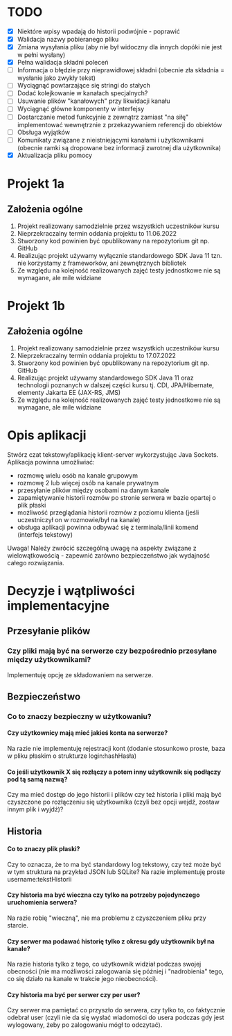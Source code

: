 # TODO
- [x] Niektóre wpisy wpadają do historii podwójnie - poprawić
- [x] Walidacja nazwy pobieranego pliku
- [x] Zmiana wysyłania pliku (aby nie był widoczny dla innych dopóki nie jest w pełni wysłany)
- [x] Pełna walidacja składni poleceń
- [ ] Informacja o błędzie przy nieprawidłowej składni (obecnie zła składnia = wysłanie jako zwykły tekst)
- [ ] Wyciągnąć powtarzające się stringi do stałych
- [ ] Dodać kolejkowanie w kanałach specjalnych?
- [ ] Usuwanie plików "kanałowych" przy likwidacji kanału
- [ ] Wyciągnąć główne komponenty w interfejsy
- [ ] Dostarczanie metod funkcyjnie z zewnątrz zamiast "na siłę" implementować wewnętrznie z przekazywaniem referencji do obiektów
- [ ] Obsługa wyjątków
- [ ] Komunikaty związane z nieistniejącymi kanałami i użytkownikami (obecnie ramki są dropowane bez informacji zwrotnej dla użytkownika)
- [x] Aktualizacja pliku pomocy

# Projekt 1a
## Założenia ogólne
1. Projekt realizowany samodzielnie przez wszystkich uczestników kursu
2. Nieprzekraczalny termin oddania projektu to 11.06.2022
3. Stworzony kod powinien być opublikowany na repozytorium git np. GitHub
4. Realizując projekt używamy wyłącznie standardowego SDK Java 11 tzn. nie korzystamy z frameworków, ani zewnętrznych bibliotek
5. Ze względu na kolejność realizowanych zajęć testy jednostkowe nie są wymagane, ale mile widziane

# Projekt 1b
## Założenia ogólne
1. Projekt realizowany samodzielnie przez wszystkich uczestników kursu
2. Nieprzekraczalny termin oddania projektu to 17.07.2022
3. Stworzony kod powinien być opublikowany na repozytorium git np. GitHub
4. Realizując projekt używamy standardowego SDK Java 11 oraz technologii poznanych w dalszej części kursu tj. CDI, JPA/Hibernate, elementy Jakarta EE (JAX-RS, JMS)
5. Ze względu na kolejność realizowanych zajęć testy jednostkowe nie są wymagane, ale mile widziane

# Opis aplikacji
Stwórz czat tekstowy/aplikację klient-server wykorzystując Java Sockets. Aplikacja powinna umożliwiać:
- rozmowę wielu osób na kanale grupowym
- rozmowę 2 lub więcej osób na kanale prywatnym
- przesyłanie plików między osobami na danym kanale
- zapamiętywanie historii rozmów po stronie serwera w bazie opartej o plik płaski
- możliwość przeglądania historii rozmów z poziomu klienta (jeśli uczestniczył on w rozmowie/był na kanale)
- obsługa aplikacji powinna odbywać się z terminala/linii komend (interfejs tekstowy)

Uwaga! Należy zwrócić szczególną uwagę na aspekty związane z wielowątkowością - zapewnić zarówno bezpieczeństwo jak wydajność całego rozwiązania.

# Decyzje i wątpliwości implementacyjne

## Przesyłanie plików
### Czy pliki mają być na serwerze czy bezpośrednio przesyłane między użytkownikami?
Implementuję opcję ze składowaniem na serwerze.

## Bezpieczeństwo
### Co to znaczy bezpieczny w użytkowaniu?
#### Czy użytkownicy mają mieć jakieś konta na serwerze?
Na razie nie implementuję rejestracji kont (dodanie stosunkowo proste, baza w pliku płaskim o strukturze login:hashHasła)

#### Co jeśli użytkownik X się rozłączy a potem inny użytkownik się podłączy pod tą samą nazwą?
Czy ma mieć dostęp do jego historii i plików czy też historia i pliki mają być czyszczone po rozłączeniu się użytkownika (czyli bez opcji wejdź, zostaw innym plik i wyjdź)?


## Historia
#### Co to znaczy plik płaski?
Czy to oznacza, że to ma być standardowy log tekstowy, czy też może być w tym struktura na przykład JSON lub SQLite?
Na razie implementuję proste username:tekstHistorii

#### Czy historia ma być wieczna czy tylko na potrzeby pojedynczego uruchomienia serwera?
Na razie robię "wieczną", nie ma problemu z czyszczeniem pliku przy starcie.

#### Czy serwer ma podawać historię tylko z okresu gdy użytkownik był na kanale?
Na razie historia tylko z tego, co użytkownik widział podczas swojej obecności (nie ma możliwości zalogowania się później i "nadrobienia" tego, co się działo na kanale w trakcie jego nieobecności).

#### Czy historia ma być per serwer czy per user?
Czy serwer ma pamiętać co przyszło do serwera, czy tylko to, co faktycznie odebrał user (czyli nie da się wysłać wiadomości do usera podczas gdy jest wylogowany, żeby po zalogowaniu mógł to odczytać).
